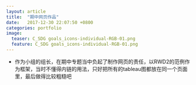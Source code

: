 ```yaml
---
layout: article
title:  "期中网页作品"
date:   2017-12-30 22:07:50 +0800
categories: portfolio
image:
  teaser: C_SDG goals_icons-individual-RGB-01.png
  feature: C_SDG goals_icons-individual-RGB-01.png
---
```


- 作为小组的组长，在期中专题当中负起了制作网页的责任，以RWD2的范例作为框架，当时不懂得内链的用法，只好把所有的tableau图都放在同一个页面里，最后做得比较粗糙吧